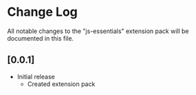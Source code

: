 # Change Log

All notable changes to the "js-essentials" extension pack will be documented in this file.

## [0.0.1]

- Initial release
  - Created extension pack
